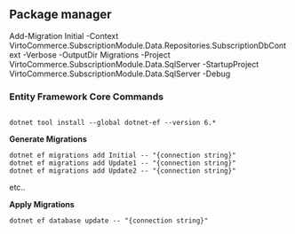 
## Package manager 
Add-Migration Initial -Context VirtoCommerce.SubscriptionModule.Data.Repositories.SubscriptionDbContext  -Verbose -OutputDir Migrations -Project VirtoCommerce.SubscriptionModule.Data.SqlServer -StartupProject VirtoCommerce.SubscriptionModule.Data.SqlServer  -Debug



### Entity Framework Core Commands
```

dotnet tool install --global dotnet-ef --version 6.*
```

**Generate Migrations**

```
dotnet ef migrations add Initial -- "{connection string}"
dotnet ef migrations add Update1 -- "{connection string}"
dotnet ef migrations add Update2 -- "{connection string}"
```

etc..

**Apply Migrations**

`dotnet ef database update -- "{connection string}"`
